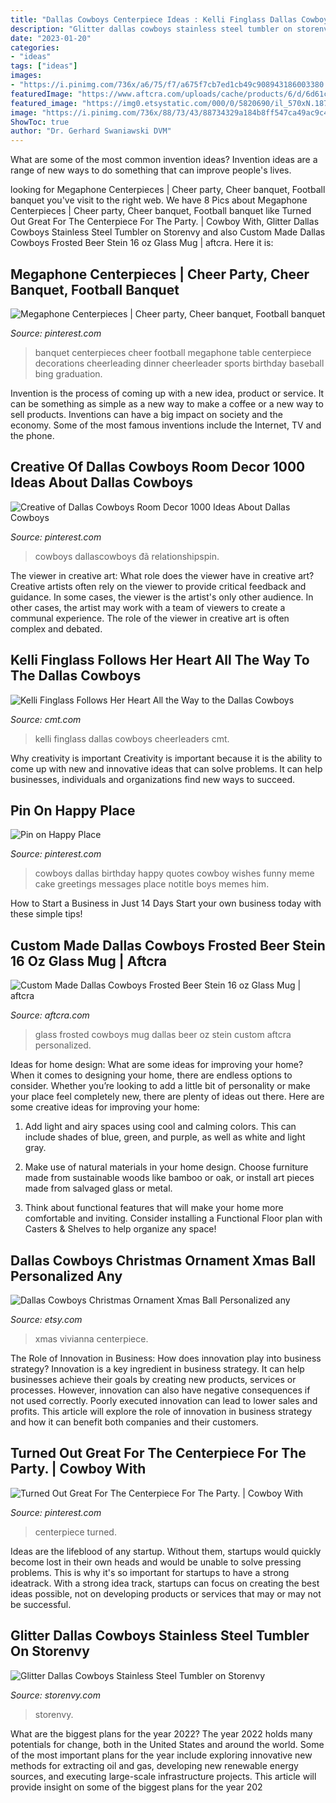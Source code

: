 ```yaml
---
title: "Dallas Cowboys Centerpiece Ideas : Kelli Finglass Dallas Cowboys Cheerleaders Cmt"
description: "Glitter dallas cowboys stainless steel tumbler on storenvy"
date: "2023-01-20"
categories:
- "ideas"
tags: ["ideas"]
images:
- "https://i.pinimg.com/736x/a6/75/f7/a675f7cb7ed1cb49c908943186003380.jpg"
featuredImage: "https://www.aftcra.com/uploads/cache/products/6/d/6d61c8badf488d9b3bffe6176d924024a99a1bab_234114_606162_579x.jpg"
featured_image: "https://img0.etsystatic.com/000/0/5820690/il_570xN.187273028.jpg"
image: "https://i.pinimg.com/736x/88/73/43/88734329a184b8ff547ca49ac9c4bffa.jpg"
ShowToc: true
author: "Dr. Gerhard Swaniawski DVM"
---
```



What are some of the most common invention ideas?
Invention ideas are a range of new ways to do something that can improve people's lives.

	

		
looking for Megaphone Centerpieces | Cheer party, Cheer banquet, Football banquet you've visit to the right web. We have 8 Pics about Megaphone Centerpieces | Cheer party, Cheer banquet, Football banquet like Turned Out Great For The Centerpiece For The Party. | Cowboy With, Glitter Dallas Cowboys Stainless Steel Tumbler on Storenvy and also Custom Made Dallas Cowboys Frosted Beer Stein 16 oz Glass Mug | aftcra. Here it is:
		
    
## Megaphone Centerpieces | Cheer Party, Cheer Banquet, Football Banquet

<img loading=lazy src="https://i.pinimg.com/736x/7e/56/4e/7e564e46b75d270907fcf68d71b1f560--cheerleading-centerpieces-cheer-banquet-centerpieces.jpg" onerror="this.onerror=null;this.src='https://tse3.mm.bing.net/th?id=OIP.lHcvM2zzb2OgAxDLYqtUigHaNK&amp;pid=15.1';" alt="Megaphone Centerpieces | Cheer party, Cheer banquet, Football banquet">

_Source: pinterest.com_

>banquet centerpieces cheer football megaphone table centerpiece decorations cheerleading dinner cheerleader sports birthday baseball bing graduation. 

	

Invention is the process of coming up with a new idea, product or service. It can be something as simple as a new way to make a coffee or a new way to sell products. Inventions can have a big impact on society and the economy. Some of the most famous inventions include the Internet, TV and the phone.

    
## Creative Of Dallas Cowboys Room Decor 1000 Ideas About Dallas Cowboys

<img loading=lazy src="https://i.pinimg.com/736x/40/bc/b8/40bcb813b8d3663478f07fb996902dcd.jpg" onerror="this.onerror=null;this.src='https://tse1.mm.bing.net/th?id=OIP.DQYVTgdyWlVi7mVbf594ngHaFi&amp;pid=15.1';" alt="Creative of Dallas Cowboys Room Decor 1000 Ideas About Dallas Cowboys">

_Source: pinterest.com_

>cowboys dallascowboys đã relationshipspin. 

	

The viewer in creative art: What role does the viewer have in creative art?
Creative artists often rely on the viewer to provide critical feedback and guidance. In some cases, the viewer is the artist's only other audience. In other cases, the artist may work with a team of viewers to create a communal experience. The role of the viewer in creative art is often complex and debated.

    
## Kelli Finglass Follows Her Heart All The Way To The Dallas Cowboys

<img loading=lazy src="http://cmt.mtvnimages.com/uri/mgid:ao:image:cmt.com:683768?width=1200&amp;height=675&amp;.jpg" onerror="this.onerror=null;this.src='https://tse4.mm.bing.net/th?id=OIP.D2oNUzE9xva1hPdZH33KMQHaEK&amp;pid=15.1';" alt="Kelli Finglass Follows Her Heart All the Way to the Dallas Cowboys">

_Source: cmt.com_

>kelli finglass dallas cowboys cheerleaders cmt. 

	

Why creativity is important
Creativity is important because it is the ability to come up with new and innovative ideas that can solve problems. It can help businesses, individuals and organizations find new ways to succeed.

    
## Pin On Happy Place

<img loading=lazy src="https://i.pinimg.com/736x/a6/75/f7/a675f7cb7ed1cb49c908943186003380.jpg" onerror="this.onerror=null;this.src='https://tse1.mm.bing.net/th?id=OIP.tg-0B4d6gGMxZgqznjQKOQHaMP&amp;pid=15.1';" alt="Pin on Happy Place">

_Source: pinterest.com_

>cowboys dallas birthday happy quotes cowboy wishes funny meme cake greetings messages place notitle boys memes him. 

	

How to Start a Business in Just 14 Days
Start your own business today with these simple tips!

    
## Custom Made Dallas Cowboys Frosted Beer Stein 16 Oz Glass Mug | Aftcra

<img loading=lazy src="https://www.aftcra.com/uploads/cache/products/6/d/6d61c8badf488d9b3bffe6176d924024a99a1bab_234114_606162_579x.jpg" onerror="this.onerror=null;this.src='https://tse2.mm.bing.net/th?id=OIP.nX2B2HQMfs0WSuQVrKAUsQHaJ3&amp;pid=15.1';" alt="Custom Made Dallas Cowboys Frosted Beer Stein 16 oz Glass Mug | aftcra">

_Source: aftcra.com_

>glass frosted cowboys mug dallas beer oz stein custom aftcra personalized. 

	

Ideas for home design: What are some ideas for improving your home?
When it comes to designing your home, there are endless options to consider. Whether you’re looking to add a little bit of personality or make your place feel completely new, there are plenty of ideas out there. Here are some creative ideas for improving your home: 
1. Add light and airy spaces using cool and calming colors. This can include shades of blue, green, and purple, as well as white and light gray.

2. Make use of natural materials in your home design. Choose furniture made from sustainable woods like bamboo or oak, or install art pieces made from salvaged glass or metal.

3. Think about functional features that will make your home more comfortable and inviting. Consider installing a Functional Floor plan with Casters & Shelves to help organize any space! 


    
## Dallas Cowboys Christmas Ornament Xmas Ball Personalized Any

<img loading=lazy src="https://img0.etsystatic.com/000/0/5820690/il_570xN.187273028.jpg" onerror="this.onerror=null;this.src='https://tse2.mm.bing.net/th?id=OIP.-yxpG6zGxg34qJNLJoGdMgHaJ_&amp;pid=15.1';" alt="Dallas Cowboys Christmas Ornament Xmas Ball Personalized any">

_Source: etsy.com_

>xmas vivianna centerpiece. 

	

The Role of Innovation in Business: How does innovation play into business strategy?
Innovation is a key ingredient in business strategy. It can help businesses achieve their goals by creating new products, services or processes. However, innovation can also have negative consequences if not used correctly. Poorly executed innovation can lead to lower sales and profits. This article will explore the role of innovation in business strategy and how it can benefit both companies and their customers.

    
## Turned Out Great For The Centerpiece For The Party. | Cowboy With

<img loading=lazy src="https://i.pinimg.com/736x/88/73/43/88734329a184b8ff547ca49ac9c4bffa.jpg" onerror="this.onerror=null;this.src='https://tse2.mm.bing.net/th?id=OIP.3E_Ygy65iurtToqm-rV8hgHaJ4&amp;pid=15.1';" alt="Turned Out Great For The Centerpiece For The Party. | Cowboy With">

_Source: pinterest.com_

>centerpiece turned. 

	

Ideas are the lifeblood of any startup. Without them, startups would quickly become lost in their own heads and would be unable to solve pressing problems. This is why it's so important for startups to have a strong ideatrack. With a strong idea track, startups can focus on creating the best ideas possible, not on developing products or services that may or may not be successful.

    
## Glitter Dallas Cowboys Stainless Steel Tumbler On Storenvy

<img loading=lazy src="http://d111vui60acwyt.cloudfront.net/product_photos/60064275/file_4598c3bb53_original.jpg" onerror="this.onerror=null;this.src='https://tse1.mm.bing.net/th?id=OIP.9OWG8iSYkA6H2Vb9kLnllgHaJ4&amp;pid=15.1';" alt="Glitter Dallas Cowboys Stainless Steel Tumbler on Storenvy">

_Source: storenvy.com_

>storenvy. 

	

What are the biggest plans for the year 2022?
The year 2022 holds many potentials for change, both in the United States and around the world. Some of the most important plans for the year include exploring innovative new methods for extracting oil and gas, developing new renewable energy sources, and executing large-scale infrastructure projects. This article will provide insight on some of the biggest plans for the year 202
